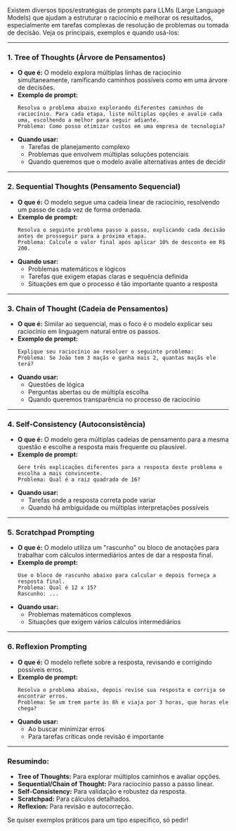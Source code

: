 Existem diversos tipos/estratégias de prompts para LLMs (Large Language Models) que ajudam a estruturar o raciocínio e melhorar os resultados, especialmente em tarefas complexas de resolução de problemas ou tomada de decisão. Veja os principais, exemplos e quando usá-los:

---

### 1. **Tree of Thoughts (Árvore de Pensamentos)**
- **O que é:** O modelo explora múltiplas linhas de raciocínio simultaneamente, ramificando caminhos possíveis como em uma árvore de decisões.
- **Exemplo de prompt:**
  ```
  Resolva o problema abaixo explorando diferentes caminhos de raciocínio. Para cada etapa, liste múltiplas opções e avalie cada uma, escolhendo a melhor para seguir adiante.
  Problema: Como posso otimizar custos em uma empresa de tecnologia?
  ```
- **Quando usar:**
  - Tarefas de planejamento complexo
  - Problemas que envolvem múltiplas soluções potenciais
  - Quando queremos que o modelo avalie alternativas antes de decidir

---

### 2. **Sequential Thoughts (Pensamento Sequencial)**
- **O que é:** O modelo segue uma cadeia linear de raciocínio, resolvendo um passo de cada vez de forma ordenada.
- **Exemplo de prompt:**
  ```
  Resolva o seguinte problema passo a passo, explicando cada decisão antes de prosseguir para a próxima etapa.
  Problema: Calcule o valor final após aplicar 10% de desconto em R$ 200.
  ```
- **Quando usar:**
  - Problemas matemáticos e lógicos
  - Tarefas que exigem etapas claras e sequência definida
  - Situações em que o processo é tão importante quanto a resposta

---

### 3. **Chain of Thought (Cadeia de Pensamentos)**
- **O que é:** Similar ao sequencial, mas o foco é o modelo explicar seu raciocínio em linguagem natural entre os passos.
- **Exemplo de prompt:**
  ```
  Explique seu raciocínio ao resolver o seguinte problema:
  Problema: Se João tem 3 maçãs e ganha mais 2, quantas maçãs ele terá?
  ```
- **Quando usar:**
  - Questões de lógica
  - Perguntas abertas ou de múltipla escolha
  - Quando queremos transparência no processo de raciocínio

---

### 4. **Self-Consistency (Autoconsistência)**
- **O que é:** O modelo gera múltiplas cadeias de pensamento para a mesma questão e escolhe a resposta mais frequente ou plausível.
- **Exemplo de prompt:**
  ```
  Gere três explicações diferentes para a resposta deste problema e escolha a mais convincente.
  Problema: Qual é a raiz quadrada de 16?
  ```
- **Quando usar:**
  - Tarefas onde a resposta correta pode variar
  - Quando há ambiguidade ou múltiplas interpretações possíveis

---

### 5. **Scratchpad Prompting**
- **O que é:** O modelo utiliza um "rascunho" ou bloco de anotações para trabalhar com cálculos intermediários antes de dar a resposta final.
- **Exemplo de prompt:**
  ```
  Use o bloco de rascunho abaixo para calcular e depois forneça a resposta final.
  Problema: Qual é 12 x 15?
  Rascunho: ...
  ```
- **Quando usar:**
  - Problemas matemáticos complexos
  - Situações que exigem vários cálculos intermediários

---

### 6. **Reflexion Prompting**
- **O que é:** O modelo reflete sobre a resposta, revisando e corrigindo possíveis erros.
- **Exemplo de prompt:**
  ```
  Resolva o problema abaixo, depois revise sua resposta e corrija se encontrar erros.
  Problema: Se um trem parte às 8h e viaja por 3 horas, que horas ele chega?
  ```
- **Quando usar:**
  - Ao buscar minimizar erros
  - Para tarefas críticas onde revisão é importante

---

### Resumindo:
- **Tree of Thoughts:** Para explorar múltiplos caminhos e avaliar opções.
- **Sequential/Chain of Thought:** Para raciocínio passo a passo linear.
- **Self-Consistency:** Para validação e robustez da resposta.
- **Scratchpad:** Para cálculos detalhados.
- **Reflexion:** Para revisão e autocorreção.

Se quiser exemplos práticos para um tipo específico, só pedir!
